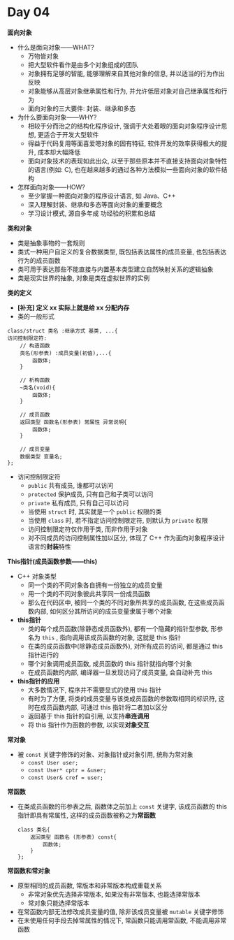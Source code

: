 # Day 04

**面向对象**
- 什么是面向对象——WHAT?
    - 万物皆对象
    - 把大型软件看作是由多个对象组成的团队
    - 对象拥有足够的智能, 能够理解来自其他对象的信息, 并以适当的行为作出反映
    - 对象能够从高层对象继承属性和行为, 并允许低层对象对自己继承属性和行为
    - 面向对象的三大要件: 封装、继承和多态
- 为什么要面向对象——WHY?
    - 相较于分而治之的结构化程序设计, 强调于大处着眼的面向对象程序设计思想, 更适合于开发大型软件
    - 得益于代码复用等面喜爱嗯对象的固有特征, 软件开发的效率获得极大的提升, 成本却大幅降低
    - 面向对象技术的表现如此出众, 以至于那些原本并不直接支持面向对象特性的语言(例如: C), 也在越来越多的通过各种方法模拟一些面向对象的软件结构
- 怎样面向对象——HOW?
    - 至少掌握一种面向对象的程序设计语言, 如 Java、C++
    - 深入理解封装、继承和多态等面向对象的重要概念
    - 学习设计模式, 源自多年成
    功经验的积累和总结

**类和对象**
- 类是抽象事物的一套规则
- 类式一种用户自定义的复合数据类型, 既包括表达属性的成员变量, 也包括表达行为的成员函数
- 类可用于表达那些不能直接与内置基本类型建立自然映射关系的逻辑抽象
- 类是现实世界的抽象, 对象是类在虚拟世界的实例

**类的定义**
- **[补充] 定义 xx 实际上就是给 xx 分配内存**
- 类的一般形式
```
class/struct 类名 :继承方式 基类, ...{
访问控制限定符:
    // 构造函数
    类名(形参表) :成员变量(初值),...{
        函数体;
    }
    
    // 析构函数
    ~类名(void){
        函数体;
    }

    // 成员函数
    返回类型 函数名(形参表) 常属性 异常说明{
        函数体;
    }

    // 成员变量
    数据类型 变量名;
};
```
- 访问控制限定符
    - `public` 共有成员, 谁都可以访问
    - `protected` 保护成员, 只有自己和子类可以访问
    - `private` 私有成员, 只有自己可以访问
    - 当使用 `struct` 时, 其实就是一个 `public` 权限的类
    - 当使用 `class` 时, 若不指定访问控制限定符, 则默认为 `private` 权限
    - 访问控制限定符仅作用于类, 而非作用于对象
    - 对不同成员的访问控制属性加以区分, 体现了 C++ 作为面向对象程序设计语言的**封装**特性

**This指针(成员函数参数——this)**
- C++ 对象类型
    - 同一个类的不同对象各自拥有一份独立的成员变量
    - 用一个类的不同对象彼此共享同一份成员函数
    - 那么在代码区中, 被同一个类的不同对象所共享的成员函数, 在这些成员函数内部, 如何区分其所访问的成员变量隶属于哪个对象
- **this指针**
    - 类的每个成员函数(除静态成员函数外), 都有一个隐藏的指针型参数, 形参名为 `this` , 指向调用该成员函数的对象, 这就是 this 指针
    - 在类的成员函数中(除静态成员函数外), 对所有成员的访问, 都是通过 this 指针进行的
    - 哪个对象调用成员函数, 成员函数的 this 指针就指向哪个对象
    - 在成员函数的内部, 编译器一旦发现访问了成员变量, 会自动补充 this
- **this指针的应用**
    - 大多数情况下, 程序并不需要显式的使用 this 指针
    - 有时为了方便, 将类的成员变量与该类成员函数的参数取相同的标识符, 这时在成员函数内部, 可通过 this 指针将二者加以区分
    - 返回基于 this 指针的自引用, 以支持**串连调用**
    - 将 this 指针作为函数的参数, 以实现**对象交互**

**常对象**
- 被 `const` 关键字修饰的对象、对象指针或对象引用, 统称为常对象
    - `const User user;`
    - `const User* cptr = &user;`
    - `const User& cref = user;`

**常函数**
- 在类成员函数的形参表之后, 函数体之前加上 `const` 关键字, 该成员函数的 this 指针即具有常属性, 这样的成员函数被称之为**常函数**
    ```
    class 类名{
        返回类型 函数名 (形参表) const{
            函数体;
        }
    };
    ```

**常函数和常对象**
- 原型相同的成员函数, 常版本和非常版本构成重载关系
    - 非常对象优先选择非常版本, 如果没有非常版本, 也能选择常版本
    - 常对象只能选择常版本
- 在常函数内部无法修改成员变量的值, 除非该成员变量被 `mutable` 关键字修饰
- 在未使用任何手段去掉常属性的情况下, 常函数只能调用常函数, 不能调用非常函数





